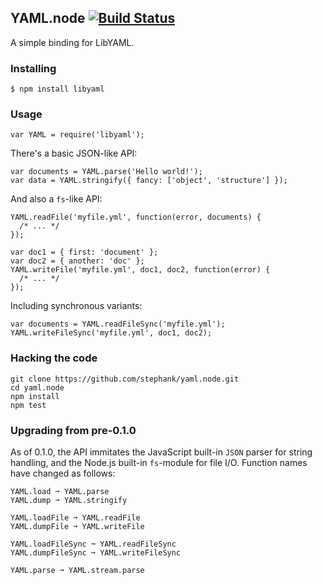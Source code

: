## YAML.node [![Build Status](https://secure.travis-ci.org/stephank/yaml.node.png)](http://travis-ci.org/stephank/yaml.node)

A simple binding for LibYAML.

### Installing

    $ npm install libyaml

### Usage

    var YAML = require('libyaml');

There's a basic JSON-like API:

    var documents = YAML.parse('Hello world!');
    var data = YAML.stringify({ fancy: ['object', 'structure'] });

And also a `fs`-like API:

    YAML.readFile('myfile.yml', function(error, documents) {
      /* ... */
    });

    var doc1 = { first: 'document' };
    var doc2 = { another: 'doc' };
    YAML.writeFile('myfile.yml', doc1, doc2, function(error) {
      /* ... */
    });

Including synchronous variants:

    var documents = YAML.readFileSync('myfile.yml');
    YAML.writeFileSync('myfile.yml', doc1, doc2);

### Hacking the code

    git clone https://github.com/stephank/yaml.node.git
    cd yaml.node
    npm install
    npm test

### Upgrading from pre-0.1.0

As of 0.1.0, the API immitates the JavaScript built-in `JSON` parser for string handling, and the
Node.js built-in `fs`-module for file I/O. Function names have changed as follows:

    YAML.load ➞ YAML.parse
    YAML.dump ➞ YAML.stringify

    YAML.loadFile ➞ YAML.readFile
    YAML.dumpFile ➞ YAML.writeFile

    YAML.loadFileSync ➞ YAML.readFileSync
    YAML.dumpFileSync ➞ YAML.writeFileSync

    YAML.parse ➞ YAML.stream.parse
